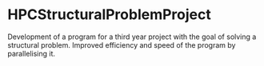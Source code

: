 # HPCStructuralProblemProject
Development of a program for a third year project with the goal of solving a structural problem. Improved efficiency and speed of the program by parallelising it.
